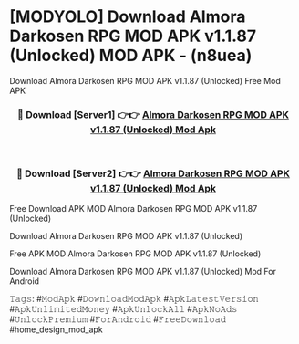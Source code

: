 # [MODYOLO] Download Almora Darkosen RPG MOD APK v1.1.87 (Unlocked) MOD APK - (n8uea)
Download Almora Darkosen RPG MOD APK v1.1.87 (Unlocked) Free Mod APK

<div align="center">
<h3>🔴 Download [Server1] 👉👉 <a href="https://apk-comot.site?title=Almora_Darkosen_RPG_MOD_APK_v1.1.87_(Unlocked)">Almora Darkosen RPG MOD APK v1.1.87 (Unlocked) Mod Apk</a></h3><br>

<h3>🔴 Download [Server2] 👉👉 <a href="https://apk-comot.site?title=Almora_Darkosen_RPG_MOD_APK_v1.1.87_(Unlocked)">Almora Darkosen RPG MOD APK v1.1.87 (Unlocked) Mod Apk</a></h3>
</div>


Free Download APK MOD Almora Darkosen RPG MOD APK v1.1.87 (Unlocked)

Download Almora Darkosen RPG MOD APK v1.1.87 (Unlocked) 

Free APK MOD Almora Darkosen RPG MOD APK v1.1.87 (Unlocked) 

Download Almora Darkosen RPG MOD APK v1.1.87 (Unlocked) Mod For Android

𝚃𝚊𝚐𝚜: #𝙼𝚘𝚍𝙰𝚙𝚔 #𝙳𝚘𝚠𝚗𝚕𝚘𝚊𝚍𝙼𝚘𝚍𝙰𝚙𝚔 #𝙰𝚙𝚔𝙻𝚊𝚝𝚎𝚜𝚝𝚅𝚎𝚛𝚜𝚒𝚘𝚗 #𝙰𝚙𝚔𝚄𝚗𝚕𝚒𝚖𝚒𝚝𝚎𝚍𝙼𝚘𝚗𝚎𝚢 #𝙰𝚙𝚔𝚄𝚗𝚕𝚘𝚌𝚔𝙰𝚕𝚕 #𝙰𝚙𝚔𝙽𝚘𝙰𝚍𝚜 #𝚄𝚗𝚕𝚘𝚌𝚔𝙿𝚛𝚎𝚖𝚒𝚞𝚖 #𝙵𝚘𝚛𝙰𝚗𝚍𝚛𝚘𝚒𝚍 #𝙵𝚛𝚎𝚎𝙳𝚘𝚠𝚗𝚕𝚘𝚊𝚍 #home_design_mod_apk